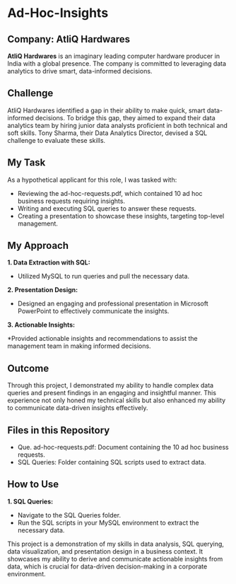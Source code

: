 # **Ad-Hoc-Insights**
## **Company: AtliQ Hardwares**
**AtliQ Hardwares** is an imaginary leading computer hardware producer in India with a global presence. The company is committed to leveraging data analytics to drive smart, data-informed decisions.

## **Challenge**
AtliQ Hardwares identified a gap in their ability to make quick, smart data-informed decisions. To bridge this gap, they aimed to expand their data analytics team by hiring junior data analysts proficient in both technical and soft skills. Tony Sharma, their Data Analytics Director, devised a SQL challenge to evaluate these skills.

## **My Task**
As a hypothetical applicant for this role, I was tasked with:

* Reviewing the ad-hoc-requests.pdf, which contained 10 ad hoc business requests requiring insights.
* Writing and executing SQL queries to answer these requests.
* Creating a presentation to showcase these insights, targeting top-level management.

## **My Approach**
**1. Data Extraction with SQL:**

* Utilized MySQL to run queries and pull the necessary data.

**2. Presentation Design:**

* Designed an engaging and professional presentation in Microsoft PowerPoint to effectively communicate the insights.

**3. Actionable Insights:**

*Provided actionable insights and recommendations to assist the management team in making informed decisions.

## **Outcome**
Through this project, I demonstrated my ability to handle complex data queries and present findings in an engaging and insightful manner. This experience not only honed my technical skills but also enhanced my ability to communicate data-driven insights effectively.

## **Files in this Repository**
* Que. ad-hoc-requests.pdf: Document containing the 10 ad hoc business requests.
* SQL Queries: Folder containing SQL scripts used to extract data.

## **How to Use**
**1. SQL Queries:**

* Navigate to the SQL Queries folder.
* Run the SQL scripts in your MySQL environment to extract the necessary data.

This project is a demonstration of my skills in data analysis, SQL querying, data visualization, and presentation design in a business context. It showcases my ability to derive and communicate actionable insights from data, which is crucial for data-driven decision-making in a corporate environment.
